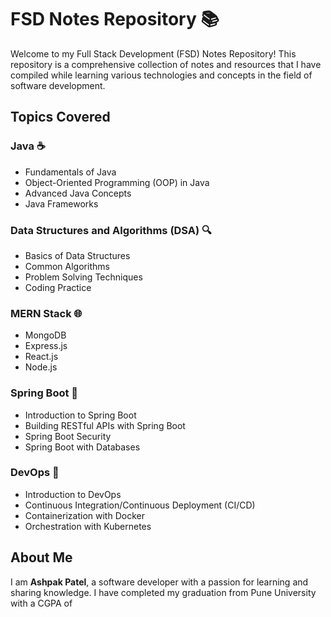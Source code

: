 # FSD Notes Repository 📚

Welcome to my Full Stack Development (FSD) Notes Repository! This repository is a comprehensive collection of notes and resources that I have compiled while learning various technologies and concepts in the field of software development.

## Topics Covered

### Java ☕
- Fundamentals of Java
- Object-Oriented Programming (OOP) in Java
- Advanced Java Concepts
- Java Frameworks

### Data Structures and Algorithms (DSA) 🔍
- Basics of Data Structures
- Common Algorithms
- Problem Solving Techniques
- Coding Practice

### MERN Stack 🌐
- MongoDB
- Express.js
- React.js
- Node.js

### Spring Boot 🌱
- Introduction to Spring Boot
- Building RESTful APIs with Spring Boot
- Spring Boot Security
- Spring Boot with Databases

### DevOps 🚀
- Introduction to DevOps
- Continuous Integration/Continuous Deployment (CI/CD)
- Containerization with Docker
- Orchestration with Kubernetes

## About Me

I am **Ashpak Patel**, a software developer with a passion for learning and sharing knowledge. I have completed my graduation from Pune University with a CGPA of
